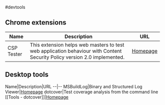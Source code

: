 
#devtools

## Chrome extensions

Name|Description|URL
--|--|--
CSP Tester|This extension helps web masters to test web application behaviour with Content Security Policy version 2.0 implemented.|[Homepage](https://chrome.google.com/webstore/detail/csp-tester/ehmipebdmhlmikaopdfoinmcjhhfadlf?hl=en)

## Desktop tools

Name|Description|URL
--|--
MSBuildLog|Binary and Structured Log Viewer|[Homepage](https://msbuildlog.com/#commandline)
dotcover|Test coverage analysis from the command line [[Tools - dotcover]]|[Homepage](https://www.jetbrains.com/help/dotcover/Running_Coverage_Analysis_from_the_Command_LIne.html)